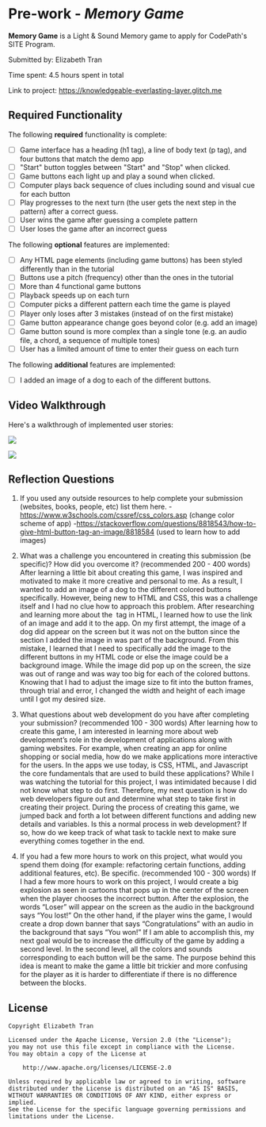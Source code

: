 # Pre-work - _Memory Game_

**Memory Game** is a Light & Sound Memory game to apply for CodePath's SITE Program.

Submitted by: Elizabeth Tran

Time spent: 4.5 hours spent in total

Link to project: https://knowledgeable-everlasting-layer.glitch.me

## Required Functionality

The following **required** functionality is complete:

- [ ] Game interface has a heading (h1 tag), a line of body text (p tag), and four buttons that match the demo app
- [ ] "Start" button toggles between "Start" and "Stop" when clicked.
- [ ] Game buttons each light up and play a sound when clicked.
- [ ] Computer plays back sequence of clues including sound and visual cue for each button
- [ ] Play progresses to the next turn (the user gets the next step in the pattern) after a correct guess.
- [ ] User wins the game after guessing a complete pattern
- [ ] User loses the game after an incorrect guess

The following **optional** features are implemented:

- [ ] Any HTML page elements (including game buttons) has been styled differently than in the tutorial
- [ ] Buttons use a pitch (frequency) other than the ones in the tutorial
- [ ] More than 4 functional game buttons
- [ ] Playback speeds up on each turn
- [ ] Computer picks a different pattern each time the game is played
- [ ] Player only loses after 3 mistakes (instead of on the first mistake)
- [ ] Game button appearance change goes beyond color (e.g. add an image)
- [ ] Game button sound is more complex than a single tone (e.g. an audio file, a chord, a sequence of multiple tones)
- [ ] User has a limited amount of time to enter their guess on each turn

The following **additional** features are implemented:

- [ ] I added an image of a dog to each of the different buttons.

## Video Walkthrough

Here's a walkthrough of implemented user stories:

![](https://i.imgur.com/Nbitbzu.gif)

![](https://i.imgur.com/6ft2I2i.gif)

## Reflection Questions

1. If you used any outside resources to help complete your submission (websites, books, people, etc) list them here. -https://www.w3schools.com/cssref/css_colors.asp (change color scheme of app) -https://stackoverflow.com/questions/8818543/how-to-give-html-button-tag-an-image/8818584 (used to learn how to add images)

2. What was a challenge you encountered in creating this submission (be specific)? How did you overcome it? (recommended 200 - 400 words)
   After learning a little bit about creating this game, I was inspired and motivated to make it more creative and personal to me. As a result, I wanted to add an image of a dog to the different colored buttons specifically. However, being new to HTML and CSS, this was a challenge itself and I had no clue how to approach this problem. After researching and learning more about the <img> tag in HTML, I learned how to use the link of an image and add it to the app. On my first attempt, the image of a dog did appear on the screen but it was not on the button since the section I added the image in was part of the background. From this mistake, I learned that I need to specifically add the image to the different buttons in my HTML code or else the image could be a background image. While the image did pop up on the screen, the size was out of range and was way too big for each of the colored buttons. Knowing that I had to adjust the image size to fit into the button frames, through trial and error, I changed the width and height of each image until I got my desired size.

3. What questions about web development do you have after completing your submission? (recommended 100 - 300 words)
   After learning how to create this game, I am interested in learning more about web development’s role in the development of applications along with gaming websites. For example, when creating an app for online shopping or social media, how do we make applications more interactive for the users. In the apps we use today, is CSS, HTML, and Javascript the core fundamentals that are used to build these applications? While I was watching the tutorial for this project, I was intimidated because I did not know what step to do first. Therefore, my next question is how do web developers figure out and determine what step to take first in creating their project. During the process of creating this game, we jumped back and forth a lot between different functions and adding new details and variables. Is this a normal process in web development? If so, how do we keep track of what task to tackle next to make sure everything comes together in the end.

4. If you had a few more hours to work on this project, what would you spend them doing (for example: refactoring certain functions, adding additional features, etc). Be specific. (recommended 100 - 300 words)
   If I had a few more hours to work on this project, I would create a big explosion as seen in cartoons that pops up in the center of the screen when the player chooses the incorrect button. After the explosion, the words “Loser” will appear on the screen as the audio in the background says “You lost!” On the other hand, if the player wins the game, I would create a drop down banner that says “Congratulations” with an audio in the background that says “You won!” If I am able to accomplish this, my next goal would be to increase the difficulty of the game by adding a second level. In the second level, all the colors and sounds corresponding to each button will be the same. The purpose behind this idea is meant to make the game a little bit trickier and more confusing for the player as it is harder to differentiate if there is no difference between the blocks.

## License

    Copyright Elizabeth Tran

    Licensed under the Apache License, Version 2.0 (the "License");
    you may not use this file except in compliance with the License.
    You may obtain a copy of the License at

        http://www.apache.org/licenses/LICENSE-2.0

    Unless required by applicable law or agreed to in writing, software
    distributed under the License is distributed on an "AS IS" BASIS,
    WITHOUT WARRANTIES OR CONDITIONS OF ANY KIND, either express or implied.
    See the License for the specific language governing permissions and
    limitations under the License.
